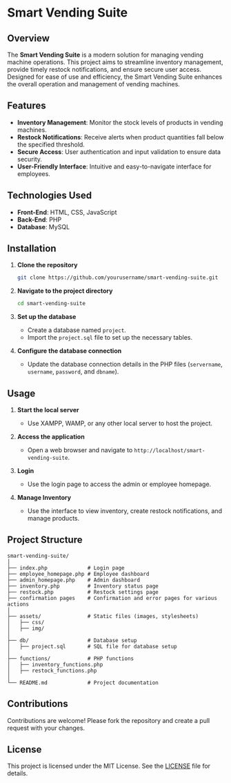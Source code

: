 # Smart Vending Suite

## Overview

The **Smart Vending Suite** is a modern solution for managing vending machine operations. This project aims to streamline inventory management, provide timely restock notifications, and ensure secure user access. Designed for ease of use and efficiency, the Smart Vending Suite enhances the overall operation and management of vending machines.

## Features

- **Inventory Management**: Monitor the stock levels of products in vending machines.
- **Restock Notifications**: Receive alerts when product quantities fall below the specified threshold.
- **Secure Access**: User authentication and input validation to ensure data security.
- **User-Friendly Interface**: Intuitive and easy-to-navigate interface for employees.

## Technologies Used

- **Front-End**: HTML, CSS, JavaScript
- **Back-End**: PHP
- **Database**: MySQL

## Installation

1. **Clone the repository**
   ```bash
   git clone https://github.com/yourusername/smart-vending-suite.git
   ```
2. **Navigate to the project directory**
   ```bash
   cd smart-vending-suite
   ```
3. **Set up the database**
   - Create a database named `project`.
   - Import the `project.sql` file to set up the necessary tables.

4. **Configure the database connection**
   - Update the database connection details in the PHP files (`servername`, `username`, `password`, and `dbname`).

## Usage

1. **Start the local server**
   - Use XAMPP, WAMP, or any other local server to host the project.

2. **Access the application**
   - Open a web browser and navigate to `http://localhost/smart-vending-suite`.

3. **Login**
   - Use the login page to access the admin or employee homepage.

4. **Manage Inventory**
   - Use the interface to view inventory, create restock notifications, and manage products.

## Project Structure

```
smart-vending-suite/
│
├── index.php             # Login page
├── employee_homepage.php # Employee dashboard
├── admin_homepage.php    # Admin dashboard
├── inventory.php         # Inventory status page
├── restock.php           # Restock settings page
├── confirmation pages    # Confirmation and error pages for various actions
│
├── assets/               # Static files (images, stylesheets)
│   ├── css/
│   ├── img/
│
├── db/                   # Database setup
│   ├── project.sql       # SQL file for database setup
│
├── functions/            # PHP functions
│   ├── inventory_functions.php
│   ├── restock_functions.php
│
└── README.md             # Project documentation
```

## Contributions

Contributions are welcome! Please fork the repository and create a pull request with your changes.

## License

This project is licensed under the MIT License. See the [LICENSE](LICENSE) file for details.
